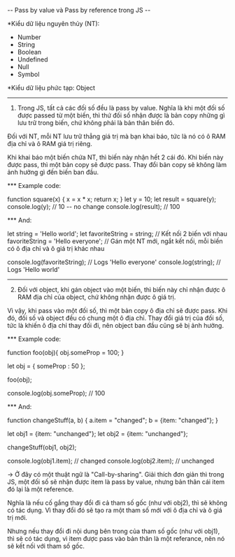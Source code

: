 -- Pass by value và Pass by reference trong JS --

*Kiểu dữ liệu nguyên thủy (NT):
- Number
- String
- Boolean
- Undefined
- Null
- Symbol

*Kiểu dữ liệu phức tạp: Object

-------------------

1. Trong JS, tất cả các đối số đều là pass by value. Nghĩa là khi một đối số được passed từ một biến, thì thứ đối số nhận được là bản copy những gì lưu trữ trong biến, chứ không phải là bản thân biến đó.

Đối với NT, mỗi NT lưu trữ thẳng giá trị mà bạn khai báo, tức là nó có ô RAM địa chỉ và ô RAM giá trị riêng.

Khi khai báo một biến chứa NT, thì biến này nhận hết 2 cái đó. Khi biến này được pass, thì một bản copy sẽ được pass. Thay đổi bản copy sẽ không làm ảnh hưởng gì đến biến ban đầu.

*** Example code:

function square(x) {
    x = x * x;
    return x;
}
let y = 10;
let result = square(y);
console.log(y); // 10 -- no change
console.log(result); // 100

*** And:

let string = 'Hello world';
let favoriteString = string; // Kết nối 2 biến với nhau
favoriteString = 'Hello everyone'; // Gán một NT mới, ngắt kết nối, mỗi biến có ô địa chỉ và ô giá trị khác nhau

console.log(favoriteString); // Logs 'Hello everyone'
console.log(string); // Logs 'Hello world'

---------------

2. Đối với object, khi gán object vào một biến, thì biến này chỉ nhận được ô RAM địa chỉ của object, chứ không nhận được ô giá trị.

Vì vậy, khi pass vào một đối số, thì một bản copy ô địa chỉ sẽ được pass. Khi đó, đối số và object đều có chung một ô địa chỉ. Thay đổi giá trị của đối số, tức là khiến ô địa chỉ thay đối đi, nên object ban đầu cũng sẽ bị ảnh hưởng.

*** Example code:

function foo(obj){
    obj.someProp = 100;
}

let obj = {
    someProp : 50
};

foo(obj);

console.log(obj.someProp); // 100

*** And:

function changeStuff(a, b)
{
    a.item = "changed";
    b = {item: "changed"};
}

let obj1 = {item: "unchanged"};
let obj2 = {item: "unchanged"};

changeStuff(obj1, obj2);

console.log(obj1.item); // changed
console.log(obj2.item); // unchanged

-> Ở đây có một thuật ngữ là "Call-by-sharing". Giải thích đơn giản thì trong JS, một đối số sẽ nhận được item là pass by value, nhưng bản thân cái item đó lại là một reference.

Nghĩa là nếu cố gắng thay đổi đi cả tham số gốc (như với obj2), thì sẽ không có tác dụng. Vì thay đổi đó sẽ tạo ra một tham số mới với ô địa chỉ và ô giá trị mới.

Nhưng nếu thay đổi đi nội dung bên trong của tham số gốc (như với obj1), thì sẽ có tác dụng, vì item được pass vào bản thân là một referance, nên nó sẽ kết nối với tham số gốc.